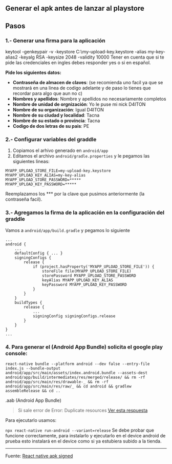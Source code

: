 ## Generar el apk antes de lanzar al playstore

## Pasos

### 1.- Generar una firma para la aplicación

keytool -genkeypair -v -keystore C:\my-upload-key.keystore -alias my-key-alias2 -keyalg RSA -keysize 2048 -validity 10000
Tener en cuenta que si te pide las credenciales en ingles debes responder yes o si en español.

**Pide los siguientes datos:**

- **Contraseña de almacen de claves**: (se recomienda uno facil ya que se mostrará en una linea de codigo adelante y de paso lo tienes que recordar para algo que aun no c)
- **Nombres y apellidos**: Nombre y apellidos no necesariamente completos
- **Nombre de unidad de orgnización**: Yo le puse mi nick D4ITON
- **Nombre de su organización**: Igual D4ITON
- **Nombre de su ciudad y localidad**: Tacna
- **Nombre de su estado o provincia**: Tacna
- **Codigo de dos letras de su pais**: PE

### 2.- Configurar variables del graddle

1. Copiamos el arhivo generado en `android/app`
2. Editamos el archivo `android/gradle.properties` y le pegamos las siguientes lineas:

```
MYAPP_UPLOAD_STORE_FILE=my-upload-key.keystore
MYAPP_UPLOAD_KEY_ALIAS=my-key-alias
MYAPP_UPLOAD_STORE_PASSWORD=*****
MYAPP_UPLOAD_KEY_PASSWORD=*****
```

Reemplazamos los \*\*\* por la clave que pusimos anteriormente (la contraseña facil).

### 3.- Agregamos la firma de la aplicación en la configuración del graddle

Vamos a `android/app/build.gradle` y pegamos lo siguiente

```
...
android {
    ...
    defaultConfig { ... }
    signingConfigs {
        release {
            if (project.hasProperty('MYAPP_UPLOAD_STORE_FILE')) {
                storeFile file(MYAPP_UPLOAD_STORE_FILE)
                storePassword MYAPP_UPLOAD_STORE_PASSWORD
                keyAlias MYAPP_UPLOAD_KEY_ALIAS
                keyPassword MYAPP_UPLOAD_KEY_PASSWORD
            }
        }
    }
    buildTypes {
        release {
            ...
            signingConfig signingConfigs.release
        }
    }
}
...
```

### 4. Para generar el (Android App Bundle) solicita el google play console:

```
react-native bundle --platform android --dev false --entry-file index.js --bundle-output android/app/src/main/assets/index.android.bundle --assets-dest android/app/build/intermediates/res/merged/release/ && rm -rf android/app/src/main/res/drawable-_ && rm -rf android/app/src/main/res/raw/_ && cd android && gradlew assembleRelease && cd ..

```

.aab (Android App Bundle)

> Si sale error de Error: Duplicate resources [Ver esta respuesta](https://stackoverflow.com/questions/47084810/react-native-android-duplicate-file-error-when-generating-apk/52750886#52750886)

Para ejecutarlo usamos:

`npx react-native run-android --variant=release`
Se debe probar que funcione correctamente, para instalarlo y ejecutarlo en el device android de prueba
esto instalará en el device como si ya estubiera subido a la tienda.

---

Fuente: [React native apk signed](https://reactnative.dev/docs/signed-apk-android)

